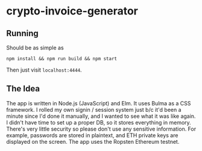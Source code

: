 # crypto-invoice-generator

## Running

Should be as simple as

```
npm install && npm run build && npm start
```

Then just visit `localhost:4444`.

## The Idea

The app is written in Node.js (JavaScript) and Elm. It uses Bulma as a CSS framework.
I rolled my own signin / session system just b/c it'd been a minute since I'd done it
manually, and I wanted to see what it was like again. I didn't have time to set up
a proper DB, so it stores everything in memory. There's very little security so please
don't use any sensitive information. For example, passwords are stored in plaintext,
and ETH private keys are displayed on the screen. The app uses the Ropsten Ethereum testnet.
